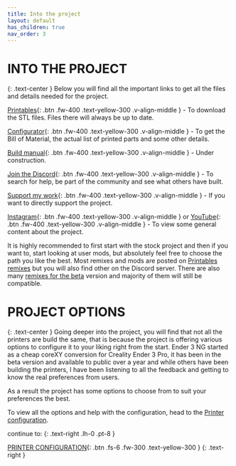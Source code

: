 ```yaml
---
title: Into the project
layout: default
has_children: true
nav_order: 3
---
```

# INTO THE PROJECT
{: .text-center }
Below you will find all the important links to get all the files and details needed for the project.

[Printables]{: .btn .fw-400 .text-yellow-300 .v-align-middle } - To download the STL files. Files there will always be up to date.

[Configurator]{: .btn .fw-400 .text-yellow-300 .v-align-middle } - To get the Bill of Material, the actual list of printed parts and some other details.

[Build manual]{: .btn .fw-400 .text-yellow-300 .v-align-middle } - Under construction.

[Join the Discord]{: .btn .fw-400 .text-yellow-300 .v-align-middle } - To search for help, be part of the community and see what others have built.

[Support my work]{: .btn .fw-400 .text-yellow-300 .v-align-middle } - If you want to directly support the project.

[Instagram]{: .btn .fw-400 .text-yellow-300 .v-align-middle } or [YouTube]{: .btn .fw-400 .text-yellow-300 .v-align-middle } - To view some general content about the project.

It is highly recommended to first start with the stock project and then if you want to, start looking at user mods, but absolutely feel free to choose the path you like the best.
Most remixes and mods are posted on [Printables remixes] but you will also find other on the Discord server. There are also many [remixes for the beta] version and majority of them will still be compatible.

# PROJECT OPTIONS
{: .text-center }
Going deeper into the project, you will find that not all the printers are build the same, that is because the project is offering various options to configure it to your liking right from the start.
Ender 3 NG started as a cheap coreXY conversion for Creality Ender 3 Pro, it has been in the beta version and available to public over a year and while others have been building the printers, I have been listening to all the feedback and getting to know the real preferences from users.

As a result the project has some options to choose from to suit your preferences the best.

To view all the options and help with the configuration, head to the [Printer configuration].

continue to:
{: .text-right .lh-0 .pt-8 }

[PRINTER CONFIGURATION]{: .btn .fs-6 .fw-300 .text-yellow-300 }
{: .text-right }

[Printables]: https://www.printables.com/en/model/922401
[Configurator]: https://rh3d.xyz/configure.html
[Build manual]: https://www.rh3d.xyz
[Join the Discord]: https://discord.com/invite/Zkvu6uu2AR
[Instagram]: https://www.instagram.com/RH3D_cz
[YouTube]: https://www.youtube.com/@RH3D_cz?sub_confirmation=1
[Support my work]: https://rh3d.xyz/donate.html
[Printables remixes]: https://www.printables.com/en/model/922401/remixes
[Printer configuration]: https://rh3d.xyz/configure.html
[remixes for the beta]: https://www.printables.com/en/model/469280/remixes
